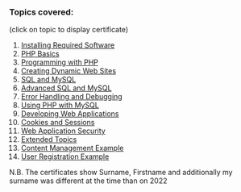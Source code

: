 <h3>Topics covered:</h3> (click on topic to display certificate)

1. [Installing Required Software](certificates/01%20Installing%20Required%20Software.pdf)
2. [PHP Basics](certificates/02%20PHP%20Basics.pdf)
3. [Programming with PHP](certificates/03%20Programming%20with%20PHP.pdf)
4. [Creating Dynamic Web Sites](certificates/04%20Creating%20Dynamic%20Web%20Sites.pdf)
5. [SQL and MySQL](certificates/05%20SQL%20and%20MySQL.pdf)
6. [Advanced SQL and MySQL](certificates/06%20Advanced%20SQL%20and%20MySQL.pdf)
7. [Error Handling and Debugging](certificates/07%20Error%20Handling%20and%20Debugging.pdf)
8. [Using PHP with MySQL](certificates/08%20Using%20PHP%20with%20MySQL.pdf)
9. [Developing Web Applications](certificates/09%20Developing%20Web%20Applications.pdf)
10. [Cookies and Sessions](certificates/10%20Cookies%20and%20Sessions.pdf)
11. [Web Application Security](certificates/11%20Web%20Application%20Security.pdf)
12. [Extended Topics](certificates/12%20Extended%20Topics.pdf)
13. [Content Management Example](certificates/13%20Content%20Management%20Example.pdf)
14. [User Registration Example](certificates/14%20User%20Registration%20Example.pdf)

N.B. The certificates show Surname, Firstname and additionally my surname was different at the time than on 2022